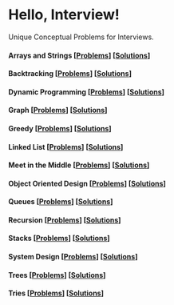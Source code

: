 # Hello, Interview!

Unique Conceptual Problems for Interviews.

#### Arrays and Strings [[Problems](https://github.com/dileeppandey/hello-interview/blob/master/Arrays%20and%20Strings.md)] [[Solutions](https://github.com/dileeppandey/hello-interview/tree/master/Arrays%20and%20Strings)]
#### Backtracking [[Problems](https://github.com/dileeppandey/hello-interview/blob/master/Backtracking.md)] [[Solutions](https://github.com/dileeppandey/hello-interview/tree/master/Backtracking)]
#### Dynamic Programming [[Problems](https://github.com/dileeppandey/hello-interview/blob/master/Dynamic%20Programming.md)] [[Solutions](https://github.com/dileeppandey/hello-interview/tree/master/Dynamic%20Programming)]
#### Graph [[Problems](https://github.com/dileeppandey/hello-interview/blob/master/Graph.md)] [[Solutions](https://github.com/dileeppandey/hello-interview/tree/master/Graph)]
#### Greedy [[Problems](https://github.com/dileeppandey/hello-interview/blob/master/Greedy.md)] [[Solutions](https://github.com/dileeppandey/hello-interview/tree/master/Greedy)]
#### Linked List [[Problems](https://github.com/dileeppandey/hello-interview/blob/master/Linked%20List.md)] [[Solutions](https://github.com/dileeppandey/hello-interview/tree/master/Linked%20List)]
#### Meet in the Middle [[Problems](https://github.com/dileeppandey/hello-interview/blob/master/Meet%20in%20the%20Middle.md)] [[Solutions](https://github.com/dileeppandey/hello-interview/tree/master/Meet%20in%20the%20Middle)]
#### Object Oriented Design [[Problems](https://github.com/dileeppandey/hello-interview/blob/master/Object%20Oriented%20Design.md)] [[Solutions](https://github.com/dileeppandey/hello-interview/tree/master/Object%20Oriented%20Design)]
#### Queues [[Problems](https://github.com/dileeppandey/hello-interview/blob/master/Queues.md)] [[Solutions](https://github.com/dileeppandey/hello-interview/tree/master/Queues)]
#### Recursion [[Problems](https://github.com/dileeppandey/hello-interview/blob/master/Recursion.md)] [[Solutions](https://github.com/dileeppandey/hello-interview/tree/master/Recursion)]
#### Stacks [[Problems](https://github.com/dileeppandey/hello-interview/blob/master/Stacks.md)] [[Solutions](https://github.com/dileeppandey/hello-interview/tree/master/Stacks)]
#### System Design [[Problems](https://github.com/dileeppandey/hello-interview/blob/master/System%20Design.md)] [[Solutions](https://github.com/dileeppandey/hello-interview/tree/master/System%20Design)]
#### Trees [[Problems](https://github.com/dileeppandey/hello-interview/blob/master/Trees.md)] [[Solutions](https://github.com/dileeppandey/hello-interview/tree/master/Trees)]
#### Tries [[Problems](https://github.com/dileeppandey/hello-interview/blob/master/Tries.md)] [[Solutions](https://github.com/dileeppandey/hello-interview/tree/master/Tries)]